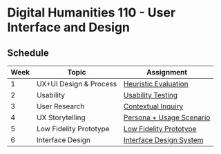 # Digital Humanities 110 - User Interface and Design

## Schedule
| Week | Topic                  | Assignment                                  | 
| -----|------------------------|---------------------------------------------|
| 1	   | UX+UI Design & Process |[Heuristic Evaluation](https://github.com/make-a-mark/dh110/tree/main/Assignment%201)                   |
| 2    | Usability              |[Usability Testing](https://github.com/make-a-mark/dh110/tree/main/Assignment%202)                      | 
| 3    | User Research              |[Contextual Inquiry](https://github.com/make-a-mark/dh110/tree/main/Assignment%203)                      |
| 4    | UX Storytelling              |[Persona + Usage Scenario](https://github.com/make-a-mark/dh110/tree/main/Assignment%204)                      |  
| 5    | Low Fidelity Prototype             |[Low Fidelity Prototype](https://github.com/make-a-mark/dh110/tree/main/Assignment%205)
| 6    | Interface Design             |[Interface Design System](https://github.com/make-a-mark/dh110/tree/main/Assignment%206)  